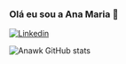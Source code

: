 ### Olá eu sou a Ana Maria 👋

[![Linkedin](https://img.shields.io/badge/LinkedIn-0077B5?style=for-the-badge&logo=linkedin&logoColor=white)](http://www.linkedin.com/in/ana-maria-costa-lima-318822211)

![Anawk GitHub stats](https://github-readme-stats.vercel.app/api?username=Anawk&show_icons=true&theme=radical)

